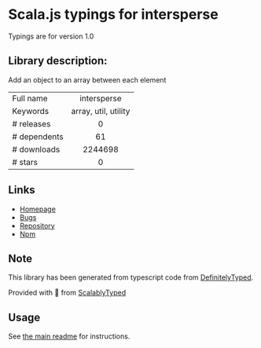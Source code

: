 
# Scala.js typings for intersperse

Typings are for version 1.0

## Library description:
Add an object to an array between each element

|                    |                 |
| ------------------ | :-------------: |
| Full name          | intersperse |
| Keywords           | array, util, utility |
| # releases         | 0 |
| # dependents       | 61 |
| # downloads        | 2244698 |
| # stars            | 0 |

## Links
- [Homepage](https://github.com/curvedmark/intersperse#readme)
- [Bugs](https://github.com/curvedmark/intersperse/issues)
- [Repository](https://github.com/curvedmark/intersperse)
- [Npm](https://www.npmjs.com/package/intersperse)
    


## Note
This library has been generated from typescript code from [DefinitelyTyped](https://definitelytyped.org).

Provided with :purple_heart: from [ScalablyTyped](https://github.com/oyvindberg/ScalablyTyped)

## Usage
See [the main readme](../../readme.md) for instructions.


